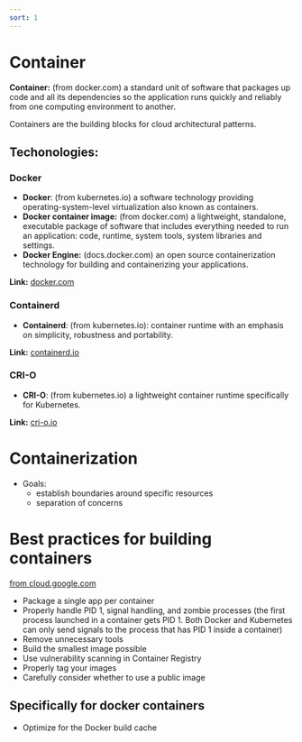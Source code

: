 ```yaml
---
sort: 1
---
```


# Container

**Container:**
(from docker.com) a standard unit of software that packages up code and all its dependencies so the application runs quickly and reliably from one computing environment to another.

Containers are the building blocks for cloud architectural patterns.

## Techonologies:

### Docker

- **Docker**: (from kubernetes.io) a software technology providing operating-system-level virtualization also known as containers.
- **Docker container image:** (from docker.com) a lightweight, standalone, executable package of software that includes everything needed to run an application: code, runtime, system tools, system libraries and settings.
- **Docker Engine:** (docs.docker.com) an open source containerization technology for building and containerizing your applications.

**Link:** [docker.com](https://docs.docker.com/engine/)

### Containerd

- **Containerd**: (from kubernetes.io):  container runtime with an emphasis on simplicity, robustness and portability.

**Link:** [containerd.io](https://containerd.io/docs/)

### CRI-O

- **CRI-O**: (from kubernetes.io) a lightweight container runtime specifically for Kubernetes.

**Link:** [cri-o.io](https://cri-o.io/#what-is-cri-o)

# Containerization

- Goals:
  - establish boundaries around specific resources
  - separation of concerns

# Best practices for building containers

[from cloud.google.com](https://cloud.google.com/solutions/best-practices-for-building-containers)

- Package a single app per container
- Properly handle PID 1, signal handling, and zombie processes (the first process launched in a container gets PID 1. Both Docker and Kubernetes can only send signals to the process that has PID 1 inside a container)
- Remove unnecessary tools
- Build the smallest image possible
- Use vulnerability scanning in Container Registry
- Properly tag your images
- Carefully consider whether to use a public image


## Specifically for docker containers

- Optimize for the Docker build cache

